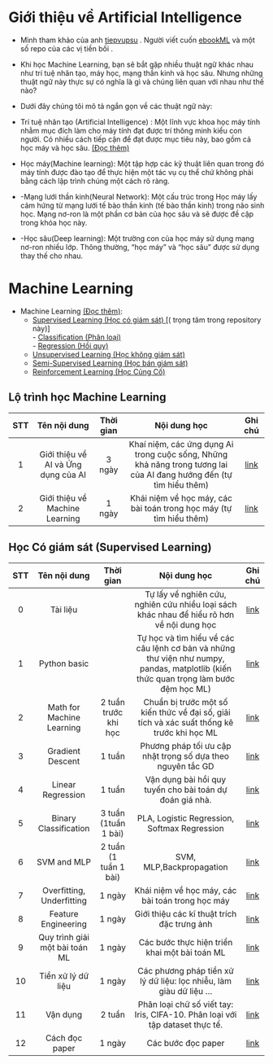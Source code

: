 
# Giới thiệu về  Artificial Intelligence
- Mình tham khảo của anh [tiepvupsu](https://github.com/tiepvupsu/ebookML_src) . Người viết cuốn [ebookML]() và một số repo của các vị tiền bối .
- Khi học Machine Learning, bạn sẽ bắt gặp nhiều thuật ngữ khác nhau như trí tuệ nhân tạo, máy học, mạng thần kinh và học sâu. Nhưng những thuật ngữ này thực sự có 	nghĩa là gì và chúng liên quan với nhau như thế nào? 

- Dưới đây chúng tôi mô tả ngắn gọn về các thuật ngữ này:
 
- Trí tuệ nhân tạo (Artificial Intelligence) : Một lĩnh vực khoa học máy tính nhằm mục đích làm cho máy tính đạt được trí thông minh kiểu con người. Có nhiều cách tiếp cận để đạt được mục tiêu này, bao gồm cả học máy và học sâu. [(Đọc thêm)](https://machinelearningcoban.com/2016/12/26/introduce/)

- Học máy(Machine learning): Một tập hợp các kỹ thuật liên quan trong đó máy tính được đào tạo để thực hiện một tác vụ cụ thể chứ không phải bằng cách lập trình chúng một cách rõ ràng. 
- -Mạng lưới thần kinh(Neural Network): Một cấu trúc trong Học máy lấy cảm hứng từ mạng lưới tế bào thần kinh (tế bào thần kinh) trong não sinh học. Mạng nơ-ron là một phần cơ bản của học sâu và sẽ được đề cập trong khóa học này. 
- -Học sâu(Deep learning): Một trường con của học máy sử dụng mạng nơ-ron nhiều lớp. Thông thường, “học máy” và “học sâu” được sử dụng thay thế cho nhau.
# Machine Learning
- Machine Learning [(Đọc thêm)](https://machinelearningcoban.com/2016/12/27/categories/): 
	- [Supervised Learning (Học có giám sát) ](https://machinelearningcoban.com/2016/12/27/categories/#supervised-learning-hoc-co-giam-sat) [( trọng tâm trong repository này)]<br>
    		- [ Classification (Phân loại)](https://machinelearningcoban.com/2016/12/27/categories/#classification-phan-loai)<br>
    		- [ Regression (Hồi quy)](https://machinelearningcoban.com/2016/12/27/categories/#regression-hoi-quy)
	- [Unsupervised Learning (Học không giám sát)](https://machinelearningcoban.com/2016/12/27/categories/#unsupervised-learning-hoc-khong-giam-sat)
	- [Semi-Supervised Learning (Học bán giám sát)](https://machinelearningcoban.com/2016/12/27/categories/#semi-supervised-learning-hoc-ban-giam-sat) 
	- [Reinforcement Learning (Học Củng Cố)](https://machinelearningcoban.com/2016/12/27/categories/#reinforcement-learning-hoc-cung-co)


## Lộ trình học Machine Learning
|STT|Tên nội dung                	  |Thời gian    |Nội dung học                                                                       |Ghi chú|
|:-:|:-----------------------------------:|:-----------:|:---------------------------------------------------------------------------------:|:--:|
|1  |Giới thiệu về AI và Ứng dụng của AI  |3 ngày	|Khaí niệm, các ứng dụng Ai trong cuộc sống, Những khả năng trong tương lai của AI đang hướng đến (tự tìm hiểu thêm)| [link](https://machinelearningcoban.com/2016/12/26/introduce/)|
|2  |Giới thiệu về Machine Learning	  |1 ngày	|Khái niệm về học máy, các bài toán trong học máy (tự tìm hiểu thêm)|[link](https://machinelearningcoban.com/2016/12/27/categories/)|


## Học Có giám sát (Supervised Learning)
|STT|Tên nội dung                	  |Thời gian    |Nội dung học                                                                       |Ghi chú|
|:-:|:-----------------------------------:|:-----------:|:---------------------------------------------------------------------------------:|:--:|
|0|Tài liệu||Tự lấy về nghiên cứu, nghiên cứu nhiều loại sách khác nhau để hiểu rõ hơn về nội dung học |[link](https://github.com/thinhemb/Machine-Learning-Basic/tree/master/0_Tai_Lieu/T%C3%A0i_li%E1%BB%87u_Machine_Learning_c%C6%A1_b%E1%BA%A3n)|
|1  |Python basic	  |	|Tự học và tìm hiểu về các câu lệnh cơ bản và những thư viện như numpy, pandas, matplotlib (kiến thức quan trọng làm bước đệm học ML)|[link](https://github.com/thinhemb/Machine-Learning-Basic/tree/master/1_Python_basic)|
|2  |Math for Machine Learning	  |2 tuần trước khi học	|Chuẩn bị trước một số kiến thức về đại số, giải tích và xác suất thống kê trước khi học ML|[link](https://github.com/thinhemb/Machine-Learning-Basic/tree/master/2_Math_for_Machine_Learning)|
|3  |Gradient Descent	  |1 tuần	|Phương pháp tối ưu cập nhật trọng số dựa theo nguyên tắc GD|[link](https://github.com/thinhemb/Machine-Learning-Basic/tree/master/3_Gadient_Descent)|
|4  |Linear Regression	  |1 tuần	|Vận dụng bài hồi quy tuyến cho bài toán dự đoán giá nhà.|[link](https://github.com/thinhemb/Machine-Learning-Basic/tree/master/4_Linear_regression)|
|5  |Binary Classification	  |3 tuần (1tuần 1 bài)|PLA, Logistic Regression, Softmax Regression|[link](https://github.com/thinhemb/Machine-Learning-Basic/tree/master/5_Binary_Classification)|
|6  |SVM and MLP	  |2 tuần (1 tuần 1 bài) 	|SVM, MLP,Backpropagation|[link](https://github.com/thinhemb/Machine-Learning-Basic/tree/master/6_SVM_and_MLP)|
|7  |Overfitting, Underfitting	  |1 ngày	|Khái niệm về học máy, các bài toán trong học máy|[link](https://github.com/thinhemb/Machine-Learning-Basic/tree/master/7_Overfitting_and_Underfitting)|
|8  |Feature Engineering	  |1 ngày	| Giới thiệu các kĩ thuật trích đặc trưng ảnh|[link](https://github.com/thinhemb/Machine-Learning-Basic/tree/master/8_Feature_Engineering)|
|9  |Quy trình giải một bài toán ML 	  |1 ngày	|Các bước thực hiện triển khai một bài toán ML|[link](https://github.com/thinhemb/Machine-Learning-Basic/tree/master/9_Quy_trinh_giai_mot_bai_toan_ML)|
|10  |Tiền xử lý dữ liệu 	  |1 ngày	|Các phương pháp tiền xử lý dữ liệu: lọc nhiễu, làm giàu dữ liệu …|[link](https://github.com/thinhemb/Machine-Learning-Basic/tree/master/10_Tien_xu_ly_du_lieu)|
|11 |Vận dụng	  |2 tuần	|Phân loại chữ số viết tay: Iris, CIFA-10. Phân loại với tập dataset thực tế.|[link]()|
|12 |Cách đọc paper  |1 ngày|Các bước đọc paper|[link](https://github.com/thinhemb/Machine-Learning-Basic/tree/master/9.4_Doc%20pager)|


